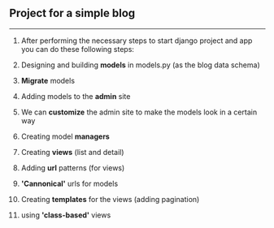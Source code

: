 ## Project for a simple blog

---

1) After performing the necessary steps to start django project and app you can do these following steps:

2) Designing and building **models** in models.py (as the blog data schema)

3) **Migrate** models

4) Adding models to the **admin** site

5) We can **customize** the admin site to make the models look in a certain way

6) Creating model **managers**

7) Creating **views** (list and detail)

8) Adding **url** patterns (for views)

9) **'Cannonical'** urls for models

10) Creating **templates** for the views (adding pagination)

11) using **'class-based'** views
